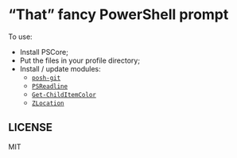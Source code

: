 # “That” fancy PowerShell prompt

To use:

- Install PSCore;
- Put the files in your profile directory;
- Install / update modules:
  - [`posh-git`](https://github.com/dahlbyk/posh-git)
  - [`PSReadline`](https://github.com/PowerShell/PSReadLine)
  - [`Get-ChildItemColor`](https://github.com/joonro/Get-ChildItemColor)
  - [`ZLocation`](https://github.com/vors/ZLocation)

## LICENSE

MIT

